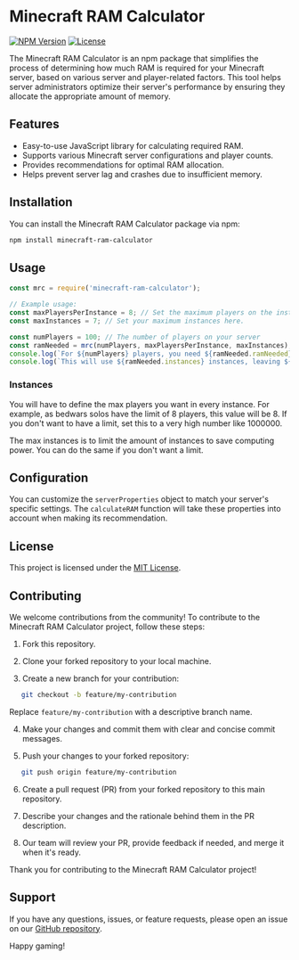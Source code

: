 # Minecraft RAM Calculator

[![NPM Version](https://img.shields.io/npm/v/minecraft-ram-calculator.svg)](https://www.npmjs.com/package/minecraft-ram-calculator)
[![License](https://img.shields.io/github/license/joanferrecid098/minecraft-ram-calculator)](https://github.com/joanferrecid098/minecraft-ram-calculator/blob/main/LICENSE)

The Minecraft RAM Calculator is an npm package that simplifies the process of determining how much RAM is required for your Minecraft server, based on various server and player-related factors. This tool helps server administrators optimize their server's performance by ensuring they allocate the appropriate amount of memory.

## Features

- Easy-to-use JavaScript library for calculating required RAM.
- Supports various Minecraft server configurations and player counts.
- Provides recommendations for optimal RAM allocation.
- Helps prevent server lag and crashes due to insufficient memory.

## Installation

You can install the Minecraft RAM Calculator package via npm:

```bash
npm install minecraft-ram-calculator
```

## Usage

```javascript
const mrc = require('minecraft-ram-calculator');

// Example usage:
const maxPlayersPerInstance = 8; // Set the maximum players on the instance
const maxInstances = 7; // Set your maximum instances here.

const numPlayers = 100; // The number of players on your server
const ramNeeded = mrc(numPlayers, maxPlayersPerInstance, maxInstances);
console.log(`For ${numPlayers} players, you need ${ramNeeded.ramNeeded} GB RAM.`);
console.log(`This will use ${ramNeeded.instances} instances, leaving ${ramNeeded.playersLeftOut} players left out.`);
```

### Instances

You will have to define the max players you want in every instance. For example, as bedwars solos have the limit of 8 players, this value will be 8.
If you don't want to have a limit, set this to a very high number like 1000000.

The max instances is to limit the amount of instances to save computing power. You can do the same if you don't want a limit.

## Configuration

You can customize the `serverProperties` object to match your server's specific settings. The `calculateRAM` function will take these properties into account when making its recommendation.

## License

This project is licensed under the [MIT License](LICENSE).

## Contributing

We welcome contributions from the community! To contribute to the Minecraft RAM Calculator project, follow these steps:

1. Fork this repository.

2. Clone your forked repository to your local machine.

3. Create a new branch for your contribution:

```bash
   git checkout -b feature/my-contribution
```

Replace `feature/my-contribution` with a descriptive branch name.

4. Make your changes and commit them with clear and concise commit messages.

5. Push your changes to your forked repository:

```bash
   git push origin feature/my-contribution
```

6. Create a pull request (PR) from your forked repository to this main repository.

7. Describe your changes and the rationale behind them in the PR description.

8. Our team will review your PR, provide feedback if needed, and merge it when it's ready.

Thank you for contributing to the Minecraft RAM Calculator project!

## Support

If you have any questions, issues, or feature requests, please open an issue on our [GitHub repository](https://github.com/joanferrecid098/minecraft-ram-calculator).

Happy gaming!
